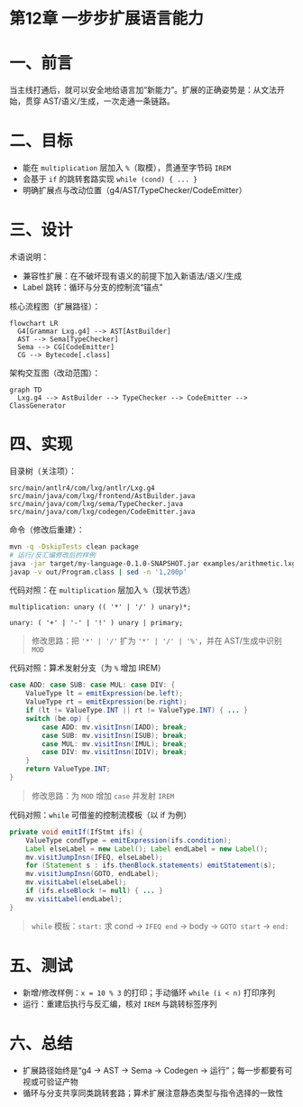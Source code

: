 # 第12章 一步步扩展语言能力

# 一、前言

当主线打通后，就可以安全地给语言加“新能力”。扩展的正确姿势是：从文法开始，贯穿 AST/语义/生成，一次走通一条链路。

# 二、目标

- 能在 `multiplication` 层加入 `%`（取模），贯通至字节码 `IREM`
- 会基于 `if` 的跳转套路实现 `while (cond) { ... }`
- 明确扩展点与改动位置（g4/AST/TypeChecker/CodeEmitter）

# 三、设计

术语说明：

- 兼容性扩展：在不破坏现有语义的前提下加入新语法/语义/生成
- Label 跳转：循环与分支的控制流“锚点”

核心流程图（扩展路径）：

```mermaid
flowchart LR
  G4[Grammar Lxg.g4] --> AST[AstBuilder]
  AST --> Sema[TypeChecker]
  Sema --> CG[CodeEmitter]
  CG --> Bytecode[.class]
```

架构交互图（改动范围）：

```mermaid
graph TD
  Lxg.g4 --> AstBuilder --> TypeChecker --> CodeEmitter --> ClassGenerator
```

# 四、实现

目录树（关注项）：

```text
src/main/antlr4/com/lxg/antlr/Lxg.g4
src/main/java/com/lxg/frontend/AstBuilder.java
src/main/java/com/lxg/sema/TypeChecker.java
src/main/java/com/lxg/codegen/CodeEmitter.java
```

命令（修改后重建）：

```bash
mvn -q -DskipTests clean package
# 运行/反汇编修改后的样例
java -jar target/my-language-0.1.0-SNAPSHOT.jar examples/arithmetic.lxg --emit-class=out/Program.class
javap -v out/Program.class | sed -n '1,200p'
```

代码对照：在 `multiplication` 层加入 `%`（现状节选）

```23:25:src/main/antlr4/com/lxg/antlr/Lxg.g4
multiplication: unary (( '*' | '/' ) unary)*;

unary: ( '+' | '-' | '!' ) unary | primary;
```

> 修改思路：把 `'*' | '/'` 扩为 `'*' | '/' | '%'`，并在 AST/生成中识别 `MOD`

代码对照：算术发射分支（为 `%` 增加 IREM）

```212:228:src/main/java/com/lxg/codegen/CodeEmitter.java
case ADD: case SUB: case MUL: case DIV: {
    ValueType lt = emitExpression(be.left);
    ValueType rt = emitExpression(be.right);
    if (lt != ValueType.INT || rt != ValueType.INT) { ... }
    switch (be.op) {
        case ADD: mv.visitInsn(IADD); break;
        case SUB: mv.visitInsn(ISUB); break;
        case MUL: mv.visitInsn(IMUL); break;
        case DIV: mv.visitInsn(IDIV); break;
    }
    return ValueType.INT;
}
```

> 修改思路：为 `MOD` 增加 `case` 并发射 `IREM`

代码对照：`while` 可借鉴的控制流模板（以 if 为例）

```53:68:src/main/java/com/lxg/codegen/CodeEmitter.java
private void emitIf(IfStmt ifs) {
    ValueType condType = emitExpression(ifs.condition);
    Label elseLabel = new Label(); Label endLabel = new Label();
    mv.visitJumpInsn(IFEQ, elseLabel);
    for (Statement s : ifs.thenBlock.statements) emitStatement(s);
    mv.visitJumpInsn(GOTO, endLabel);
    mv.visitLabel(elseLabel);
    if (ifs.elseBlock != null) { ... }
    mv.visitLabel(endLabel);
}
```

> `while` 模板：`start:` 求 cond → `IFEQ end` → body → `GOTO start` → `end:`

# 五、测试

- 新增/修改样例：`x = 10 % 3` 的打印；手动循环 `while (i < n)` 打印序列
- 运行：重建后执行与反汇编，核对 `IREM` 与跳转标签序列

# 六、总结

- 扩展路径始终是“g4 → AST → Sema → Codegen → 运行”；每一步都要有可视或可验证产物
- 循环与分支共享同类跳转套路；算术扩展注意静态类型与指令选择的一致性 